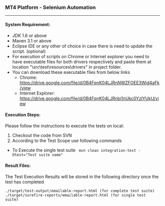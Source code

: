 ### MT4 Platform - Selenium Automation
---
#### System Requirement:

* JDK 1.6 or above
* Maven 3.1 or above
* Eclipse IDE or any other of choice in case there is need to update the script. (optional)
* For execution of scripts on Chrome or Internet explorer you need to have executable files for both drivers respectively and paste them at location "\src\test\resources\drivers" in project folder.
* You can download these executable files from below links
  * Chrome: https://drive.google.com/file/d/0B4FqnK04LJRnNWZFOEE3Wjd4aFk/view
  * Internet Explorer: https://drive.google.com/file/d/0B4FqnK04LJRnbi1nUkc0YzlYUkU/view

#### Execution Steps:
Please follow the instructions to execute the tests on local:

1. Checkout the code from SVN
2. According to the Test Scope use following commands
  - To Execute the single test suite
	``` mvn clean integration-test -Dtest="Test suite name"```
    
#### Result Files:	
The Test Execution Results will be stored in the following directory once the test has completed

    ./target/test-output/emailable-report.html (for complete test suite)
    ./target/surefire-reports/emailable-report.html (for single test suite)
